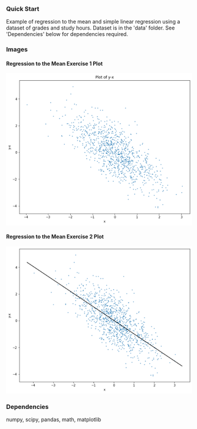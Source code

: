 ### Quick Start
Example of regression to the mean and simple linear regression using a dataset of grades and study hours. Dataset is in the 'data' folder. See 'Dependencies' below for dependencies required.

### Images

#### Regression to the Mean Exercise 1 Plot
![regmean1](/Linear_Regression/images/regmean1.png)

#### Regression to the Mean Exercise 2 Plot
![regmean2](/Linear_Regression/images/regmean2.png)

### Dependencies
numpy, scipy, pandas, math, matplotlib

